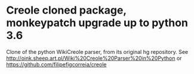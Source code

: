 # Creole cloned package, monkeypatch upgrade up to python 3.6
Clone of the python WikiCreole parser, from its original hg repository. 
See http://oink.sheep.art.pl/Wiki%20Creole%20Parser%20in%20Python
or https://github.com/filipefigcorreia/creole

